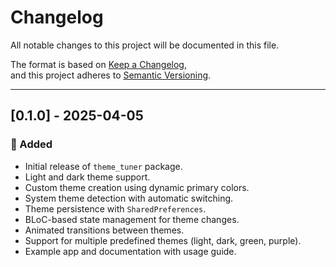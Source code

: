 # Changelog

All notable changes to this project will be documented in this file.

The format is based on [Keep a Changelog](https://keepachangelog.com/en/1.0.0/),  
and this project adheres to [Semantic Versioning](https://semver.org/spec/v2.0.0.html).

---

## [0.1.0] - 2025-04-05

### 🎉 Added
- Initial release of `theme_tuner` package.
- Light and dark theme support.
- Custom theme creation using dynamic primary colors.
- System theme detection with automatic switching.
- Theme persistence with `SharedPreferences`.
- BLoC-based state management for theme changes.
- Animated transitions between themes.
- Support for multiple predefined themes (light, dark, green, purple).
- Example app and documentation with usage guide.

